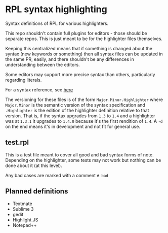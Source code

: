 # RPL syntax highlighting #
Syntax definitions of RPL for various highlighters.

This repo shouldn't contain full plugins for editors - those should be separate repos. This is just meant to be for the highlighter files themselves.

Keeping this centralized means that if something is changed about the syntax (new keywords or something) then all syntax files can be updated in the same PR, easily, and there shouldn't be any differences in understanding between the editors.

Some editors may support more precise syntax than others, particularly regarding literals.

For a syntax reference, see [here](http://imperial.logicplace.com/Specification/RPL_Syntax)

The versioning for these files is of the form `Major.Minor.Highlighter` where `Major.Minor` is the semantic version of the syntax specification and `.Highlighter` is the edition of the highlighter definition relative to that version. That is, if the syntax upgrades from `1.3` to `1.4` and a highlighter was at `1.3.1` it upgrades to `1.4.0` because it's the first rendition of `1.4`. A `-d` on the end means it's in development and not fit for general use.

## test.rpl ##
This is a test file meant to cover all good and bad syntax forms of note. Depending on the highlighter, some tests may not work but nothing can be done about it (at this level).

Any bad cases are marked with a comment `# bad`

## Planned definitions ##

* Textmate
* Sublime 3
* gedit
* Highlight.JS
* Notepad++
